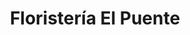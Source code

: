 ---
title: "Floristería El Puente"
url: /puente-de-genave/floristeria-el-puente/
shop: floristería
---